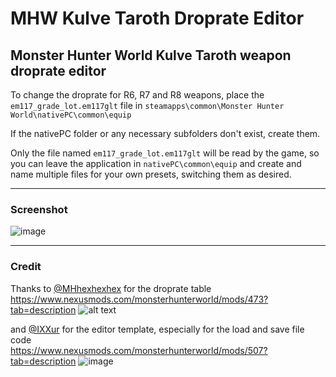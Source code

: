 # MHW Kulve Taroth Droprate Editor
Monster Hunter World Kulve Taroth weapon droprate editor
-------------------------------------------------------
To change the droprate for R6, R7 and R8 weapons, place the `em117_grade_lot.em117glt` file in `steamapps\common\Monster Hunter World\nativePC\common\equip` 
  
If the nativePC folder or any necessary subfolders don't exist, create them.  
  
Only the file named `em117_grade_lot.em117glt` will be read by the game, so you can leave the application in `nativePC\common\equip` and create and name multiple files for your own presets, switching them as desired.

-------------------------------------------------------

### Screenshot
![image](https://user-images.githubusercontent.com/4518597/48719567-d0d99e00-ec58-11e8-8d10-d935c9a68d88.png)

-------------------------------------------------------

### Credit
Thanks to [@MHhexhexhex](https://twitter.com/MHhexhexhex) for the droprate table<br>
https://www.nexusmods.com/monsterhunterworld/mods/473?tab=description
![alt text](https://staticdelivery.nexusmods.com/mods/2531/images/473/473-1541120521-428636282.png)

and [@IXXur](https://www.nexusmods.com/monsterhunterworld/users/59870351) for the editor template, especially for the load and save file code<br>
https://www.nexusmods.com/monsterhunterworld/mods/507?tab=description
![image](https://user-images.githubusercontent.com/4518597/48713042-56098680-ec4a-11e8-963c-23554921b110.png)

